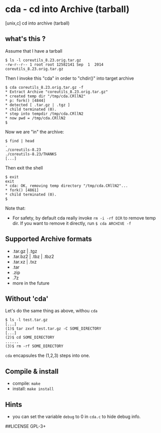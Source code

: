 # cda - cd into Archive (tarball)
[unix,c] cd into archive (tarball)

## what's this ?
Assume that I have a tarball
```shell
$ ls -l coreutils_8.23.orig.tar.gz 
-rw-r--r-- 1 root root 12582141 Sep  1  2014 coreutils_8.23.orig.tar.gz
```
Then I invoke this "cda" in order to "chdir()" into target archive
```shell
$ cda coreutils_8.23.orig.tar.gz -f
* Extract Archive "coreutils_8.23.orig.tar.gz"
* created temp dir "/tmp/cda.CRllN2"
* p: fork() [4844]
* detected [ .tar.gz | .tgz ]
* child terminated (0).
* step into tempdir /tmp/cda.CRllN2
* now pwd = /tmp/cda.CRllN2
$ 
```
Now we are "in" the archive:
```shell
$ find | head
.
./coreutils-8.23
./coreutils-8.23/THANKS
[...]
```
Then exit the shell
```
$ exit
exit
* cda: OK, removing temp directory "/tmp/cda.CRllN2"...
* fork() [4861]
* child terminated (0).
$ 
```
Note that:
* For safety, by default cda really invoke `rm -i -rf DIR` to remove temp dir.
  If you want to remove it directly, run `$ cda ARCHIVE -f`

## Supported Archive formats  
* .tar.gz | .tgz
* .tar.bz2 | .tbz | .tbz2
* .tar.xz | .txz
* .tar
* .zip
* .7z
* more in the future

## Without 'cda'
Let's do the same thing as above, withou `cda`
```shell
$ ls -l test.tar.gz
[...]
(1)$ tar zxvf test.tar.gz -C SOME_DIRECTORY
[...]
(2)$ cd SOME_DIRECTORY
......
(3)$ rm -rf SOME_DIRECTORY
```
`cda` encapsules the (1,2,3) steps into one.

## Compile & install
* compile: `make`
* install: `make install`

## Hints
* you can set the variable `debug` to 0 in `cda.c` to hide debug info.

##LICENSE
GPL-3+
